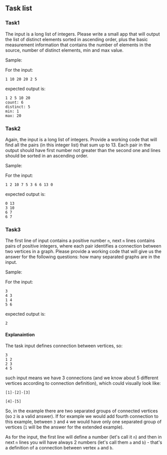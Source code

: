 ## Task list

### Task1
The input is a long list of integers. Please write a small app that will output the list of distinct elements sorted in ascending order, plus the basic measurement information that contains the number of elements in the source, number of distinct elements, min and max value.

Sample:

For the input:

```
1 10 20 20 2 5
```

expected output is: 

```
1 2 5 10 20
count: 6
distinct: 5
min: 1
max: 20
```


### Task2
Again, the input is a long list of integers. Provide a working code that will find all the pairs (in this integer list) that sum up to 13. Each pair in the output should have first number not greater than the second one and lines should be sorted in an ascending order.

Sample:

For the input:

```
1 2 10 7 5 3 6 6 13 0

```

expected output is:

```
0 13
3 10
6 7
6 7
```

### Task3
The first line of input contains a positive number `n`, next `n` lines contains pairs of positive integers, where each pair identifies a connection between two vertices in a graph. Please provide a working code that will give us the answer for the following questions: how many separated graphs are in the input.

Sample: 

For the input:

```
3
4 3
1 4
5 6
```

expected output is:

```
2
```

#### Explanaintion
The task input defines connection between vertices, so:

```
3
1 2
2 3
4 5
```

such input means we have 3 connections (and we know about 5 different vertices according to connection definition), which could visually look like:

```
[1]-[2]-[3]

[4]-[5]
```

So, in the example there are two separated groups of connected vertices (so `2` is a valid answer). If for example we would add fourth connection to this example, between `3` and `4` we would have only one separated group of vertices (`1` will be the answer for the extended example).

As for the input, the first line will define a number (let's call it `n`) and then in next `n` lines you will have always 2 numbers (let's call them `a` and `b`) - that's a definition of a connection between vertex `a` and `b`.
